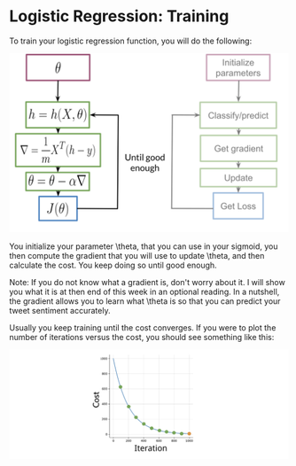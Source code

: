 # Logistic Regression: Training

To train your logistic regression function, you will do the following:

![](YGmjEyR0Sw2poxMkdBsNeQ_74cb9a1075fb4d1eb835.png)

You initialize your parameter \theta, that you can use in your sigmoid, you then compute the gradient that you will use to update \theta, and then calculate the cost. You keep doing so until good enough. 

Note: If you do not know what a gradient is, don't worry about it. I will show you what it is at then end of this week in an optional reading. In a nutshell, the gradient allows you to learn what \theta is so that you can predict your tweet sentiment accurately. 

Usually you keep training until the cost converges. If you were to plot the number of iterations versus the cost, you should see something like this: 

![](kj9HzV22Qp2_R81dttKdLw_97bb4671b7384b0c8b8d.png)